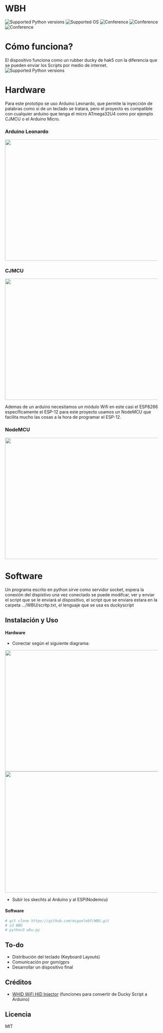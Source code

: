 # WBH
![Supported Python versions](https://img.shields.io/badge/python-3.6-orange.svg)  ![Supported OS](https://img.shields.io/badge/Supported%20OS-Kali_Linux-yellow.svg)  ![Conference](https://img.shields.io/badge/DragonJarCon-Colombia_2018-g.svg) ![Conference](https://img.shields.io/badge/EcuaHack-Ecuador_2018-g.svg) ![Conference](https://img.shields.io/badge/EkoParty-Argentina_2018-g.svg)

# Cómo funciona?
 El dispositivo funciona como un rubber ducky de hak5 con la diferencia que se pueden enviar los Scripts por medio de internet.
 ![Supported Python versions](https://raw.githubusercontent.com/miguelebf/WBU/master/Imagenes/esquema.png)


# Hardware
Para este prototipo se uso Arduino Leonardo, que permite la inyección de palabras como si de un teclado se tratara, pero el 
proyecto  es compatible  con cualquier arduino  que tenga el micro ATmega32U4 como por  ejemplo  CJMCU o el  Arduino Micro.  

### Arduino Leonardo
<img src="https://raw.githubusercontent.com/miguelebf/WBU/master/Imagenes/20180906_162546.jpg" width="600" height="400" /> 



### CJMCU
<img src="https://raw.githubusercontent.com/miguelebf/WBU/master/Imagenes/20180906_162526.jpg" width="600" height="400" /> 

Ademas de un arduino necesitamos un módulo Wifi en este casi el  ESP8266 específicamente el  ESP-12 para este proyecto 
usamos un NodeMCU que facilita mucho las cosas a la hora de programar el ESP-12.

### NodeMCU
<img src="https://raw.githubusercontent.com/miguelebf/WBU/master/Imagenes/20180906_162517.jpg" width="600" height="400" /> 
 
 # Software
 Un programa escrito en python sirve como servidor socket, espera la conexión del dispistívo una vez conectado se puede modifcar, ver y enviar el script que se le enviará al dispositívo, el script que se enviara estara en la carpeta .../WBU/scritp.txt, el lenguaje que se usa es duckyscript  

## Instalación y Uso 
#### Hardware
- Conectar según el siguiente diagrama:
<img src="https://raw.githubusercontent.com/miguelebf/WBU/master/Imagenes/esquemaConexion.PNG" width="600" height="400" /> 
<img src="https://raw.githubusercontent.com/miguelebf/WBU/master/Imagenes/20180906_162647.jpg" width="600" height="400" /> 

- Subir los skechts al Arduino y al ESP(Nodemcu)

#### Software
```sh
# git clone https://github.com/miguelebf/WBU.git
# cd WBU
# python3 wbu.py
```

## To-do

 - Distribución del teclado (Keyboard Layouts) 
 - Comunicación por gsm/gprs
 - Desarrollar un dispositivo final

 ## Créditos

 - [WHID WiFi HID Injector](https://github.com/whid-injector/WHID) (funciones para convertir de Ducky Script a Arduino) 

Licencia
----

MIT